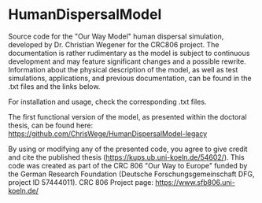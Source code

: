 # HumanDispersalModel

Source code for the "Our Way Model" human dispersal simulation, developed by Dr. Christian Wegener for the CRC806 project. 
The documentation is rather rudimentary as the model is subject to continuous development and may feature significant changes and a possible rewrite.
Information about the physical description of the model, as well as test simulations, applications, and previous documentation, can be found in the .txt files and the links below.

For installation and usage, check the corresponding .txt files.

The first functional version of the model, as presented within the doctoral thesis, can be found here: https://github.com/ChrisWege/HumanDispersalModel-legacy

By using or modifying any of the presented code, you agree to give credit and cite the published thesis (https://kups.ub.uni-koeln.de/54602/). This code was created as part of the CRC 806 "Our Way to Europe" funded by the German Research Foundation (Deutsche Forschungsgemeinschaft DFG, project ID 57444011).
CRC 806 Project page: https://www.sfb806.uni-koeln.de/

